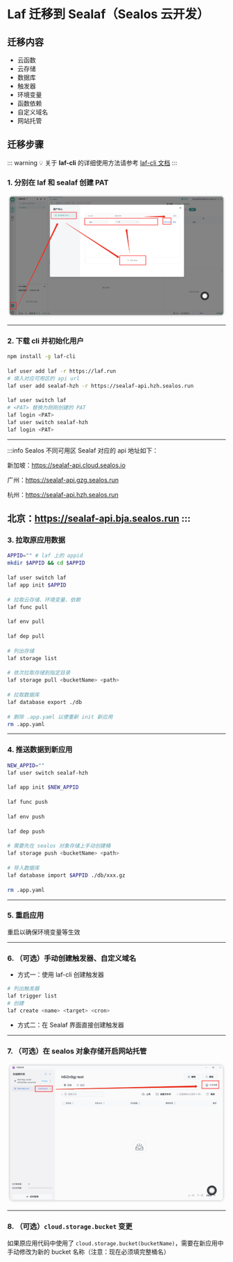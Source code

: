 # Laf 迁移到 Sealaf（Sealos 云开发）

## 迁移内容
- 云函数
- 云存储
- 数据库
- 触发器
- 环境变量
- 函数依赖
- 自定义域名
- 网站托管

## 迁移步骤
::: warning
💡 关于 **laf-cli** 的详细使用方法请参考 [laf-cli 文档](../cli/) 
:::

### 1. 分别在 laf 和 sealaf 创建 PAT
![add-pat](../doc-images/add-pat.png)

---

### 2. 下载 cli 并初始化用户
```bash
npm install -g laf-cli

laf user add laf -r https://laf.run
# 填入对应可用区的 api url
laf user add sealaf-hzh -r https://sealaf-api.hzh.sealos.run 

laf user switch laf
# <PAT> 替换为刚刚创建的 PAT
laf login <PAT>
laf user switch sealaf-hzh
laf login <PAT>
```
---

:::info
Sealos 不同可用区 Sealaf 对应的 api 地址如下：

新加坡：https://sealaf-api.cloud.sealos.io

广州：https://sealaf-api.gzg.sealos.run

杭州：https://sealaf-api.hzh.sealos.run

北京：https://sealaf-api.bja.sealos.run
:::
---

### 3. 拉取原应用数据
```bash
APPID="" # laf 上的 appid
mkdir $APPID && cd $APPID

laf user switch laf
laf app init $APPID

# 拉取云存储、环境变量、依赖
laf func pull

laf env pull

laf dep pull

# 列出存储
laf storage list

# 依次拉取存储到指定目录
laf storage pull <bucketName> <path>

# 拉取数据库
laf database export ./db

# 删除 .app.yaml 以便重新 init 新应用
rm .app.yaml
```
---

### 4. 推送数据到新应用
```bash
NEW_APPID=""
laf user switch sealaf-hzh

laf app init $NEW_APPID

laf func push

laf env push

laf dep push

# 需要先在 sealos 对象存储上手动创建桶
laf storage push <bucketName> <path>

# 导入数据库
laf database import $APPID ./db/xxx.gz

rm .app.yaml
```
---

### 5. **重启应用**
重启以确保环境变量等生效

---

### 6. （可选）手动创建触发器、自定义域名
- 方式一：使用 laf-cli 创建触发器
```bash
# 列出触发器
laf trigger list
# 创建
laf create <name> <target> <cron>
```

- 方式二：在 Sealaf 界面直接创建触发器
---

### 7. （可选）在 sealos 对象存储开启网站托管
![sealos-website-hosting](../doc-images/sealos-website-hosting.png)

---

### 8. （可选）`cloud.storage.bucket` 变更
如果原应用代码中使用了 `cloud.storage.bucket(bucketName)`，需要在新应用中手动修改为新的 bucket 名称（注意：现在必须填完整桶名）